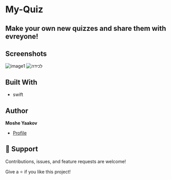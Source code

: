 # My-Quiz
## Make your own new quizzes and share them with evreyone!

## Screenshots
![image1](https://user-images.githubusercontent.com/57193257/125136727-0ab28800-e114-11eb-9051-f687057147f0.PNG)
![‏‏לכידה](https://user-images.githubusercontent.com/57193257/125136528-a8598780-e113-11eb-937a-a172018ae4d7.PNG)

## Built With

- swift


## Author

**Moshe Yaakov**

- [Profile](https://github.com/moshe980 "Moshe Yaakov")

## 🤝 Support

Contributions, issues, and feature requests are welcome!

Give a ⭐️ if you like this project!


